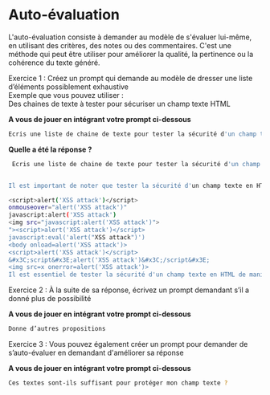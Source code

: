 # Auto-évaluation
L'auto-évaluation consiste à demander au modèle de s'évaluer lui-même, en utilisant des critères, des notes ou des commentaires. C'est une méthode qui peut être utiliser pour améliorer la qualité, la pertinence ou la cohérence du texte généré. 


Exercice 1 : Créez un prompt qui demande au modèle de dresser une liste d’éléments possiblement exhaustive  
Exemple que vous pouvez utiliser :  
Des chaines de texte à tester pour sécuriser un champ texte HTML

**A vous de jouer en intégrant votre prompt ci-dessous**

```bash
Ecris une liste de chaine de texte pour tester la sécurité d'un champ texte en html 
```
**Quelle a été la réponse ?**

```bash
 Ecris une liste de chaine de texte pour tester la sécurité d'un champ texte en html 


Il est important de noter que tester la sécurité d'un champ texte en HTML nécessite une approche plus robuste qu'une simple liste de chaînes de texte. Cependant, voici une liste de chaînes de texte couramment utilisées pour tester la sécurité d'un champ texte en HTML :

<script>alert('XSS attack')</script>
onmouseover="alert('XSS attack')"
javascript:alert('XSS attack')
<img src="javascript:alert('XSS attack')">
"><script>alert('XSS attack')</script>
javascript:eval('alert("XSS attack")')
<body onload=alert('XSS attack')>
<script>alert('XSS attack')</script>
&#x3C;script&#x3E;alert('XSS attack')&#x3C;/script&#x3E;
<img src=x onerror=alert('XSS attack')>
Il est essentiel de tester la sécurité d'un champ texte en HTML de manière approfondie en utilisant des outils spécialisés et en comprenant les vulnérabilités potentielles telles que les attaques XSS (Cross-Site Scripting).
```


Exercice 2 : À la suite de sa réponse, écrivez un prompt demandant s’il a donné plus de possibilité 

**A vous de jouer en intégrant votre prompt ci-dessous**

```bash
Donne d’autres propositions
```


Exercice 3 : Vous pouvez également créer un prompt pour demander de s’auto-évaluer en demandant d'améliorer sa réponse 

**A vous de jouer en intégrant votre prompt ci-dessous**

```bash
Ces textes sont-ils suffisant pour protéger mon champ texte ?
```